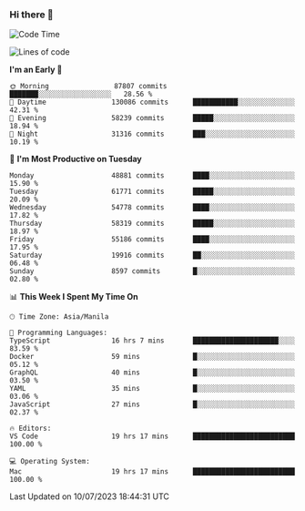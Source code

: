 ### Hi there 👋

<!--START_SECTION:waka-->
![Code Time](http://img.shields.io/badge/Code%20Time-4%2C150%20hrs%2031%20mins-blue)

![Lines of code](https://img.shields.io/badge/From%20Hello%20World%20I%27ve%20Written-113.6%20million%20lines%20of%20code-blue)

**I'm an Early 🐤** 

```text
🌞 Morning                87807 commits       ███████░░░░░░░░░░░░░░░░░░   28.56 % 
🌆 Daytime                130086 commits      ███████████░░░░░░░░░░░░░░   42.31 % 
🌃 Evening                58239 commits       █████░░░░░░░░░░░░░░░░░░░░   18.94 % 
🌙 Night                  31316 commits       ███░░░░░░░░░░░░░░░░░░░░░░   10.19 % 
```
📅 **I'm Most Productive on Tuesday** 

```text
Monday                   48881 commits       ████░░░░░░░░░░░░░░░░░░░░░   15.90 % 
Tuesday                  61771 commits       █████░░░░░░░░░░░░░░░░░░░░   20.09 % 
Wednesday                54778 commits       ████░░░░░░░░░░░░░░░░░░░░░   17.82 % 
Thursday                 58319 commits       █████░░░░░░░░░░░░░░░░░░░░   18.97 % 
Friday                   55186 commits       ████░░░░░░░░░░░░░░░░░░░░░   17.95 % 
Saturday                 19916 commits       ██░░░░░░░░░░░░░░░░░░░░░░░   06.48 % 
Sunday                   8597 commits        █░░░░░░░░░░░░░░░░░░░░░░░░   02.80 % 
```


📊 **This Week I Spent My Time On** 

```text
🕑︎ Time Zone: Asia/Manila

💬 Programming Languages: 
TypeScript               16 hrs 7 mins       █████████████████████░░░░   83.59 % 
Docker                   59 mins             █░░░░░░░░░░░░░░░░░░░░░░░░   05.12 % 
GraphQL                  40 mins             █░░░░░░░░░░░░░░░░░░░░░░░░   03.50 % 
YAML                     35 mins             █░░░░░░░░░░░░░░░░░░░░░░░░   03.06 % 
JavaScript               27 mins             █░░░░░░░░░░░░░░░░░░░░░░░░   02.37 % 

🔥 Editors: 
VS Code                  19 hrs 17 mins      █████████████████████████   100.00 % 

💻 Operating System: 
Mac                      19 hrs 17 mins      █████████████████████████   100.00 % 
```


 Last Updated on 10/07/2023 18:44:31 UTC
<!--END_SECTION:waka-->


<!--
**rad182/rad182** is a ✨ _special_ ✨ repository because its `README.md` (this file) appears on your GitHub profile.

Here are some ideas to get you started:

- 🔭 I’m currently working on ...
- 🌱 I’m currently learning ...
- 👯 I’m looking to collaborate on ...
- 🤔 I’m looking for help with ...
- 💬 Ask me about ...
- 📫 How to reach me: ...
- 😄 Pronouns: ...
- ⚡ Fun fact: ...
-->
